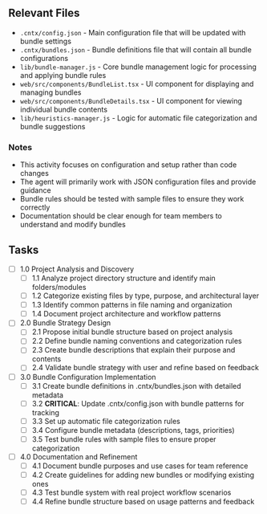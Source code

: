 ## Relevant Files

- `.cntx/config.json` - Main configuration file that will be updated with bundle settings
- `.cntx/bundles.json` - Bundle definitions file that will contain all bundle configurations
- `lib/bundle-manager.js` - Core bundle management logic for processing and applying bundle rules
- `web/src/components/BundleList.tsx` - UI component for displaying and managing bundles
- `web/src/components/BundleDetails.tsx` - UI component for viewing individual bundle contents
- `lib/heuristics-manager.js` - Logic for automatic file categorization and bundle suggestions

### Notes

- This activity focuses on configuration and setup rather than code changes
- The agent will primarily work with JSON configuration files and provide guidance
- Bundle rules should be tested with sample files to ensure they work correctly
- Documentation should be clear enough for team members to understand and modify bundles

## Tasks

- [ ] 1.0 Project Analysis and Discovery
  - [ ] 1.1 Analyze project directory structure and identify main folders/modules
  - [ ] 1.2 Categorize existing files by type, purpose, and architectural layer
  - [ ] 1.3 Identify common patterns in file naming and organization
  - [ ] 1.4 Document project architecture and workflow patterns
- [ ] 2.0 Bundle Strategy Design
  - [ ] 2.1 Propose initial bundle structure based on project analysis
  - [ ] 2.2 Define bundle naming conventions and categorization rules
  - [ ] 2.3 Create bundle descriptions that explain their purpose and contents
  - [ ] 2.4 Validate bundle strategy with user and refine based on feedback
- [ ] 3.0 Bundle Configuration Implementation
  - [ ] 3.1 Create bundle definitions in .cntx/bundles.json with detailed metadata
  - [ ] 3.2 **CRITICAL**: Update .cntx/config.json with bundle patterns for tracking
  - [ ] 3.3 Set up automatic file categorization rules
  - [ ] 3.4 Configure bundle metadata (descriptions, tags, priorities)
  - [ ] 3.5 Test bundle rules with sample files to ensure proper categorization
- [ ] 4.0 Documentation and Refinement
  - [ ] 4.1 Document bundle purposes and use cases for team reference
  - [ ] 4.2 Create guidelines for adding new bundles or modifying existing ones
  - [ ] 4.3 Test bundle system with real project workflow scenarios
  - [ ] 4.4 Refine bundle structure based on usage patterns and feedback